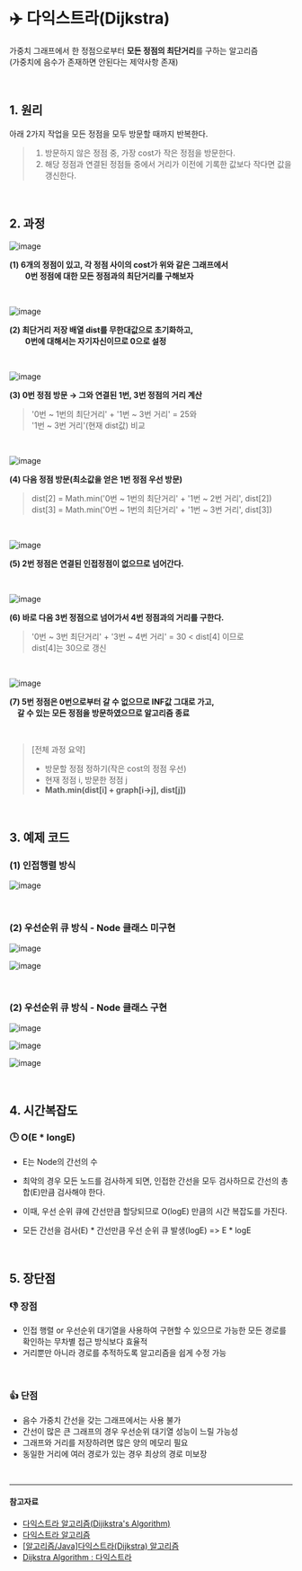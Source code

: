 # ✈️ 다익스트라(Dijkstra)

가중치 그래프에서 한 정점으로부터 **모든 정점의 최단거리**를 구하는 알고리즘  
(가중치에 음수가 존재하면 안된다는 제약사항 존재)

<br>

## 1. 원리

아래 2가지 작업을 모든 정점을 모두 방문할 때까지 반복한다.

> 1. 방문하지 않은 정점 중, 가장 cost가 작은 정점을 방문한다.  
> 2. 해당 정점과 연결된 정점들 중에서 거리가 이전에 기록한 값보다 작다면 값을 갱신한다.  

<br>


## 2. 과정


![image](https://github.com/SeoYeonBae/CS_study/assets/63834758/4d3e3236-099f-4213-88c1-a25fe5ca8ec3)

**(1) 6개의 정점이 있고, 각 정점 사이의 cost가 위와 같은 그래프에서  
　　0번 정점에 대한 모든 정점과의 최단거리를 구해보자**


<br>


![image](https://github.com/SeoYeonBae/CS_study/assets/63834758/448a7f99-20a2-40dc-b75e-8ef1796fb8e1)

**(2) 최단거리 저장 배열 dist를 무한대값으로 초기화하고,  
　　0번에 대해서는 자기자신이므로 0으로 설정**

<br>

![image](https://github.com/SeoYeonBae/CS_study/assets/63834758/2503be23-6d4d-4776-89d5-3be150735fe2)

**(3) 0번 정점 방문 → 그와 연결된 1번, 3번 정점의 거리 계산**  
> '0번 ~ 1번의 최단거리' + '1번 ~ 3번 거리' = 25와  
> '1번 ~ 3번 거리'(현재 dist값) 비교

<br>

![image](https://github.com/SeoYeonBae/CS_study/assets/63834758/5248c765-f726-4854-b523-152c88c5e5ee)

**(4) 다음 정점 방문(최소값을 얻은 1번 정점 우선 방문)**
> dist[2] = Math.min('0번 ~ 1번의 최단거리' + '1번 ~ 2번 거리', dist[2])  
> dist[3] = Math.min('0번 ~ 1번의 최단거리' + '1번 ~ 3번 거리', dist[3])


<br>

![image](https://github.com/SeoYeonBae/CS_study/assets/63834758/cd2b7ad8-3b3a-44e0-8f25-e9fbb2fdefda)

**(5) 2번 정점은 연결된 인접정점이 없으므로 넘어간다.**

<br>

![image](https://github.com/SeoYeonBae/CS_study/assets/63834758/454eab16-2854-4214-81ff-54ac3ac8fcc4)

**(6) 바로 다음 3번 정점으로 넘어가서 4번 정점과의 거리를 구한다.**  
> '0번 ~ 3번 최단거리' + '3번 ~ 4번 거리' = 30 <  dist[4] 이므로  
> dist[4]는 30으로 갱신


<br>

![image](https://github.com/SeoYeonBae/CS_study/assets/63834758/f5ab4ab2-83ff-4a60-840d-9fd7ee6cc5ff)

**(7) 5번 정점은 0번으로부터 갈 수 없으므로 INF값 그대로  가고,  
　갈 수 있는 모든 정점을 방문하였으므로 알고리즘 종료**

<br>

> [전체 과정 요약]
> - 방문할 정점 정하기(작은 cost의 정점 우선)
> - 현재 정점 i, 방문한 정점 j
> - **Math.min(dist[i] + graph[i->j], dist[j])**


<br>


## 3. 예제 코드

### (1) 인접행렬 방식

![image](https://github.com/SeoYeonBae/CS_study/assets/63834758/0c136c5c-f1ce-4dbc-b902-d36c2cfbb429)

<br>

### (2) 우선순위 큐 방식 - Node 클래스 미구현

![image](https://github.com/SeoYeonBae/CS_study/assets/63834758/860e55b0-fe53-48a4-b855-bdd67df4bbfd)

![image](https://github.com/SeoYeonBae/CS_study/assets/63834758/9aaea495-b7b5-409a-890f-fc378a89ea95)


<br>

### (2) 우선순위 큐 방식 - Node 클래스 구현

![image](https://github.com/SeoYeonBae/CS_study/assets/63834758/bfab0d05-52a8-4ced-8031-068ce008ec1f)

![image](https://github.com/SeoYeonBae/CS_study/assets/63834758/da883b4f-4a19-4007-be54-5931ebc6761a)

![image](https://github.com/SeoYeonBae/CS_study/assets/63834758/c6340f3c-025c-4a4c-95f4-addb6f9b7228)


<br>

## 4. 시간복잡도

### 🕒 O(E * longE)

- E는 Node의 간선의 수

- 최악의 경우 모든 노드를 검사하게 되면, 인접한 간선을 모두 검사하므로 간선의 총 합(E)만큼 검사해야 한다. 

- 이때, 우선 순위 큐에 간선만큼 할당되므로 O(logE) 만큼의 시간 복잡도를 가진다.

- 모든 간선을 검사(E) * 간선만큼 우선 순위 큐 발생(logE) => E * logE

 

<br>

## 5. 장단점

### 👎 장점
- 인접 행렬 or 우선순위 대기열을 사용하여 구현할 수 있으므로 가능한 모든 경로를 확인하는 무차별 접근 방식보다 효율적
- 거리뿐만 아니라 경로를 추적하도록 알고리즘을 쉽게 수정 가능

<br> 

### 👍 단점
- 음수 가중치 간선을 갖는 그래프에서는 사용 불가
- 간선이 많은 큰 그래프의 경우 우선순위 대기열 성능이 느릴 가능성
- 그래프와 거리를 저장하려면 많은 양의 메모리 필요
- 동일한 거리에 여러 경로가 있는 경우 최상의 경로 미보장


<br>



<hr>

#### 참고자료

- [다익스트라 알고리즘(Dijikstra's Algorithm)](https://currygamedev.tistory.com/18)
- [다익스트라 알고리즘](https://velog.io/@soulee__/%EC%95%8C%EA%B3%A0%EB%A6%AC%EC%A6%98-%EB%8B%A4%EC%9D%B5%EC%8A%A4%ED%8A%B8%EB%9D%BC-%EC%95%8C%EA%B3%A0%EB%A6%AC%EC%A6%98)
- [[알고리즘/Java]다익스트라(Dijkstra) 알고리즘](https://velog.io/@suk13574/%EC%95%8C%EA%B3%A0%EB%A6%AC%EC%A6%98Java%EB%8B%A4%EC%9D%B5%EC%8A%A4%ED%8A%B8%EB%9D%BCDijkstra-%EC%95%8C%EA%B3%A0%EB%A6%AC%EC%A6%98)
- [Dijkstra Algorithm : 다익스트라](https://olrlobt.tistory.com/42)
